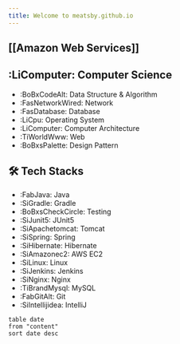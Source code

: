 ```yaml
---
title: Welcome to meatsby.github.io
---
```

## [[Amazon Web Services]]

## :LiComputer: Computer Science
- :BoBxCodeAlt: Data Structure & Algorithm
- :FasNetworkWired: Network
- :FasDatabase: Database
- :LiCpu: Operating System
- :LiComputer: Computer Architecture
- :TiWorldWww: Web
- :BoBxsPalette: Design Pattern

## 🛠️ Tech Stacks
- :FabJava: Java
- :SiGradle: Gradle
- :BoBxsCheckCircle: Testing
- :SiJunit5: JUnit5
- :SiApachetomcat: Tomcat
- :SiSpring: Spring
- :SiHibernate: Hibernate
- :SiAmazonec2: AWS EC2
- :SiLinux: Linux
- :SiJenkins: Jenkins
- :SiNginx: Nginx
- :TiBrandMysql: MySQL
- :FabGitAlt: Git
- :SiIntellijidea: IntelliJ

```dataview
table date
from "content"
sort date desc
```
